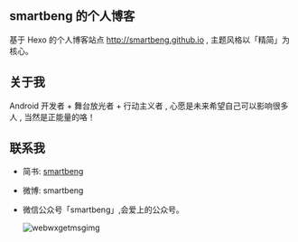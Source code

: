 ## smartbeng 的个人博客
基于 Hexo 的个人博客站点 http://smartbeng.github.io , 主题风格以「精简」为核心。

## 关于我

Android 开发者 + 舞台放光者 + 行动主义者 , 心愿是未来希望自己可以影响很多人 , 当然是正能量的咯！

## 联系我

- 简书: [smartbeng](http://www.jianshu.com/u/7ca90649bbfd)

- 微博: smartbeng

- 微信公众号「smartbeng」,会爱上的公众号。

  ![webwxgetmsgimg](C:\Users\MaiBenBen\Desktop\新建文件夹\pupu961215.github.io-master\小图\webwxgetmsgimg.jpg)


